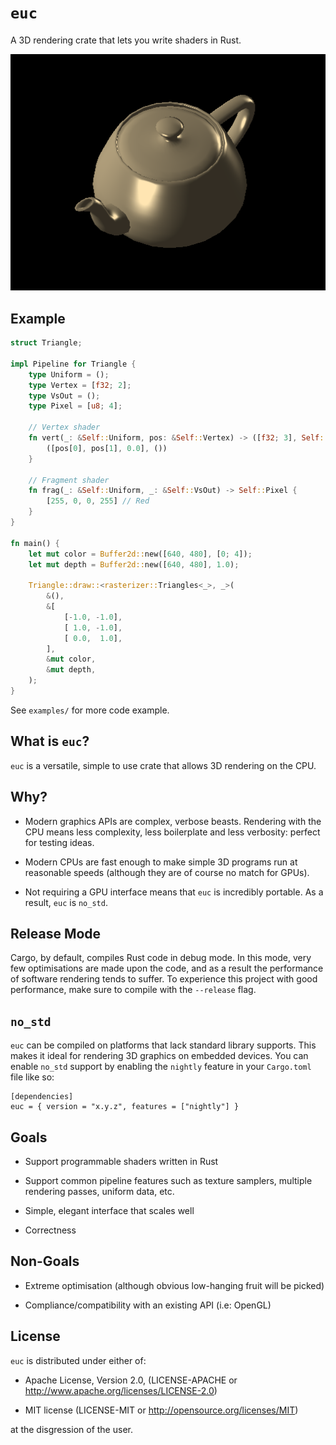 [cr-badge]: https://img.shields.io/crates/v/euc.svg
[cr]: https://crates.io/crates/euc
[dl-badge]: https://img.shields.io/crates/d/euc.svg
[doc-badge]: https://docs.rs/euc/badge.svg
[doc]: https://docs.rs/euc

# `euc`

A 3D rendering crate that lets you write shaders in Rust.

![Example rendering](misc/example.png)

## Example

```rust
struct Triangle;

impl Pipeline for Triangle {
    type Uniform = ();
    type Vertex = [f32; 2];
    type VsOut = ();
    type Pixel = [u8; 4];

    // Vertex shader
    fn vert(_: &Self::Uniform, pos: &Self::Vertex) -> ([f32; 3], Self::VsOut) {
        ([pos[0], pos[1], 0.0], ())
    }

    // Fragment shader
    fn frag(_: &Self::Uniform, _: &Self::VsOut) -> Self::Pixel {
        [255, 0, 0, 255] // Red
    }
}

fn main() {
    let mut color = Buffer2d::new([640, 480], [0; 4]);
    let mut depth = Buffer2d::new([640, 480], 1.0);

    Triangle::draw::<rasterizer::Triangles<_>, _>(
        &(),
        &[
            [-1.0, -1.0],
            [ 1.0, -1.0],
            [ 0.0,  1.0],
        ],
        &mut color,
        &mut depth,
    );
}
```

See `examples/` for more code example.

## What is `euc`?

`euc` is a versatile, simple to use crate that allows 3D rendering on the CPU.

## Why?

- Modern graphics APIs are complex, verbose beasts. Rendering with the CPU means less complexity, less boilerplate and less verbosity: perfect for testing ideas.

- Modern CPUs are fast enough to make simple 3D programs run at reasonable speeds (although they are of course no match for GPUs).

- Not requiring a GPU interface means that `euc` is incredibly portable. As a result, `euc` is `no_std`.

## Release Mode

Cargo, by default, compiles Rust code in debug mode.
In this mode, very few optimisations are made upon the code, and as a result the performance of software rendering tends to suffer.
To experience this project with good performance, make sure to compile with the `--release` flag.

## `no_std`

`euc` can be compiled on platforms that lack standard library supports. This makes it ideal for rendering 3D graphics on embedded devices.
You can enable `no_std` support by enabling the `nightly` feature in your `Cargo.toml` file like so:

```
[dependencies]
euc = { version = "x.y.z", features = ["nightly"] }
```

## Goals

- Support programmable shaders written in Rust

- Support common pipeline features such as texture samplers, multiple rendering passes, uniform data, etc.

- Simple, elegant interface that scales well

- Correctness

## Non-Goals

- Extreme optimisation (although obvious low-hanging fruit will be picked)

- Compliance/compatibility with an existing API (i.e: OpenGL)

## License

`euc` is distributed under either of:

- Apache License, Version 2.0, (LICENSE-APACHE or http://www.apache.org/licenses/LICENSE-2.0)

- MIT license (LICENSE-MIT or http://opensource.org/licenses/MIT)

at the disgression of the user.
